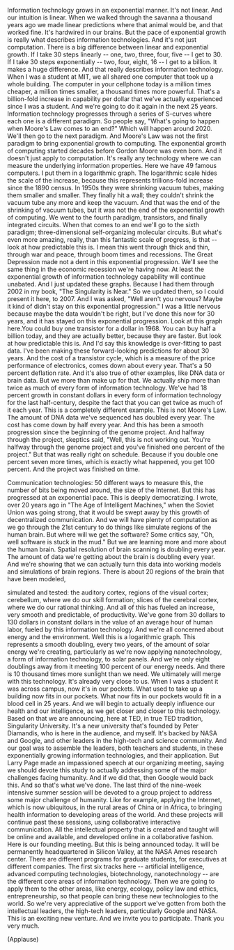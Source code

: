 
Information technology grows in an exponential manner.
It&#39;s not linear. And our intuition is linear.
When we walked through the savanna a thousand years ago
we made linear predictions where that animal would be,
and that worked fine. It&#39;s hardwired in our brains.
But the pace of exponential growth
is really what describes information technologies.
And it&#39;s not just computation.
There is a big difference between linear and exponential growth.
If I take 30 steps linearly -- one, two, three, four, five --
I get to 30.
If I take 30 steps exponentially -- two, four, eight, 16 --
I get to a billion.
It makes a huge difference.
And that really describes information technology.
When I was a student at MIT,
we all shared one computer that took up a whole building.
The computer in your cellphone today is a million times cheaper,
a million times smaller,
a thousand times more powerful.
That&#39;s a billion-fold increase in capability per dollar
that we&#39;ve actually experienced since I was a student.
And we&#39;re going to do it again in the next 25 years.
Information technology progresses
through a series of S-curves
where each one is a different paradigm.
So people say, &quot;What&#39;s going to happen when Moore&#39;s Law comes to an end?&quot;
Which will happen around 2020.
We&#39;ll then go to the next paradigm.
And Moore&#39;s Law was not the first paradigm
to bring exponential growth to computing.
The exponential growth of computing started
decades before Gordon Moore was even born.
And it doesn&#39;t just apply to computation.
It&#39;s really any technology where we can measure
the underlying information properties.
Here we have 49 famous computers. I put them in a logarithmic graph.
The logarithmic scale hides the scale of the increase,
because this represents trillions-fold increase
since the 1890 census.
In 1950s they were shrinking vacuum tubes,
making them smaller and smaller. They finally hit a wall;
they couldn&#39;t shrink the vacuum tube any more and keep the vacuum.
And that was the end of the shrinking of vacuum tubes,
but it was not the end of the exponential growth of computing.
We went to the fourth paradigm, transistors,
and finally integrated circuits.
When that comes to an end we&#39;ll go to the sixth paradigm;
three-dimensional self-organizing molecular circuits.
But what&#39;s even more amazing, really, than this
fantastic scale of progress,
is that -- look at how predictable this is.
I mean this went through thick and thin,
through war and peace, through boom times and recessions.
The Great Depression made not a dent in this exponential progression.
We&#39;ll see the same thing in the economic recession we&#39;re having now.
At least the exponential growth of information technology capability
will continue unabated.
And I just updated these graphs.
Because I had them through 2002 in my book, &quot;The Singularity is Near.&quot;
So we updated them,
so I could present it here, to 2007.
And I was asked, &quot;Well aren&#39;t you nervous?
Maybe it kind of didn&#39;t stay on this exponential progression.&quot;
I was a little nervous
because maybe the data wouldn&#39;t be right,
but I&#39;ve done this now for 30 years,
and it has stayed on this exponential progression.
Look at this graph here.You could buy one transistor for a dollar in 1968.
You can buy half a billion today,
and they are actually better, because they are faster.
But look at how predictable this is.
And I&#39;d say this knowledge is over-fitting to past data.
I&#39;ve been making these forward-looking predictions for about 30 years.
And the cost of a transistor cycle,
which is a measure of the price performance of electronics,
comes down about every year.
That&#39;s a 50 percent deflation rate.
And it&#39;s also true of other examples,
like DNA data or brain data.
But we more than make up for that.
We actually ship more than twice as much
of every form of information technology.
We&#39;ve had 18 percent growth in constant dollars
in every form of information technology for the last half-century,
despite the fact that you can get twice as much of it each year.
This is a completely different example.
This is not Moore&#39;s Law.
The amount of DNA data
we&#39;ve sequenced has doubled every year.
The cost has come down by half every year.
And this has been a smooth progression
since the beginning of the genome project.
And halfway through the project, skeptics said,
&quot;Well, this is not working out. You&#39;re halfway through the genome project
and you&#39;ve finished one percent of the project.&quot;
But that was really right on schedule.
Because if you double one percent seven more times,
which is exactly what happened,
you get 100 percent. And the project was finished on time.

Communication technologies:
50 different ways to measure this,
the number of bits being moved around, the size of the Internet.
But this has progressed at an exponential pace.
This is deeply democratizing.
I wrote, over 20 years ago in &quot;The Age of Intelligent Machines,&quot;
when the Soviet Union was going strong, that it would be swept away
by this growth of decentralized communication.
And we will have plenty of computation as we go through the 21st century
to do things like simulate regions of the human brain.
But where will we get the software?
Some critics say, &quot;Oh, well software is stuck in the mud.&quot;
But we are learning more and more about the human brain.
Spatial resolution of brain scanning is doubling every year.
The amount of data we&#39;re getting about the brain is doubling every year.
And we&#39;re showing that we can actually turn this data
into working models and simulations of brain regions.
There is about 20 regions of the brain that have been modeled,

simulated and tested:
the auditory cortex, regions of the visual cortex;
cerebellum, where we do our skill formation;
slices of the cerebral cortex, where we do our rational thinking.
And all of this has fueled
an increase, very smooth and predictable, of productivity.
We&#39;ve gone from 30 dollars to 130 dollars
in constant dollars in the value of an average hour of human labor,
fueled by this information technology.
And we&#39;re all concerned about energy and the environment.
Well this is a logarithmic graph.
This represents a smooth doubling,
every two years, of the amount of solar energy we&#39;re creating,
particularly as we&#39;re now applying nanotechnology,
a form of information technology, to solar panels.
And we&#39;re only eight doublings away
from it meeting 100 percent of our energy needs.
And there is 10 thousand times more sunlight than we need.
We ultimately will merge with this technology. It&#39;s already very close to us.
When I was a student it was across campus, now it&#39;s in our pockets.
What used to take up a building now fits in our pockets.
What now fits in our pockets would fit in a blood cell in 25 years.
And we will begin to actually deeply influence
our health and our intelligence,
as we get closer and closer to this technology.
Based on that we are announcing, here at TED,
in true TED tradition, Singularity University.
It&#39;s a new university
that&#39;s founded by Peter Diamandis, who is here in the audience,
and myself.
It&#39;s backed by NASA and Google,
and other leaders in the high-tech and science community.
And our goal was to assemble the leaders,
both teachers and students,
in these exponentially growing information technologies,
and their application.
But Larry Page made an impassioned speech
at our organizing meeting,
saying we should devote this study
to actually addressing some of the major challenges facing humanity.
And if we did that, then Google would back this.
And so that&#39;s what we&#39;ve done.
The last third of the nine-week intensive summer session
will be devoted to a group project to address
some major challenge of humanity.
Like for example, applying the Internet,
which is now ubiquitous, in the rural areas of China or in Africa,
to bringing health information
to developing areas of the world.
And these projects will continue past these sessions,
using collaborative interactive communication.
All the intellectual property that is created and taught
will be online and available,
and developed online in a collaborative fashion.
Here is our founding meeting.
But this is being announced today.
It will be permanently headquartered in Silicon Valley,
at the NASA Ames research center.
There are different programs for graduate students,
for executives at different companies.
The first six tracks here -- artificial intelligence,
advanced computing technologies, biotechnology, nanotechnology --
are the different core areas of information technology.
Then we are going to apply them to the other areas,
like energy, ecology,
policy law and ethics, entrepreneurship,
so that people can bring these new technologies to the world.
So we&#39;re very appreciative of the support we&#39;ve gotten
from both the intellectual leaders, the high-tech leaders,
particularly Google and NASA.
This is an exciting new venture.
And we invite you to participate. Thank you very much.

(Applause)

